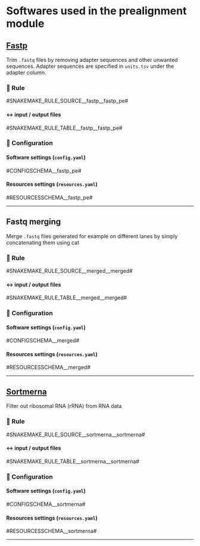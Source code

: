 # Softwares used in the prealignment module


## [Fastp](https://github.com/OpenGene/fastp)
Trim `.fastq` files by removing adapter sequences and other unwanted sequences. Adapter sequences are specified in `units.tsv` under the adapter column.


### :snake: Rule

#SNAKEMAKE_RULE_SOURCE__fastp__fastp_pe#

#### :left_right_arrow: input / output files

#SNAKEMAKE_RULE_TABLE__fastp__fastp_pe#

### :wrench: Configuration

#### Software settings (`config.yaml`)

#CONFIGSCHEMA__fastp_pe#

#### Resources settings (`resources.yaml`)

#RESOURCESSCHEMA__fastp_pe#


---

## Fastq merging
Merge `.fastq` files generated for example on different lanes by simply concatenating them using cat  

### :snake: Rule

#SNAKEMAKE_RULE_SOURCE__merged__merged#

#### :left_right_arrow: input / output files

#SNAKEMAKE_RULE_TABLE__merged__merged#

### :wrench: Configuration

#### Software settings (`config.yaml`)

#CONFIGSCHEMA__merged#

#### Resources settings (`resources.yaml`)

#RESOURCESSCHEMA__merged#

---

## [Sortmerna](https://github.com/biocore/sortmerna)
Filter out ribosomal RNA (rRNA) from RNA data  

### :snake: Rule

#SNAKEMAKE_RULE_SOURCE__sortmerna__sortmerna#

#### :left_right_arrow: input / output files

#SNAKEMAKE_RULE_TABLE__sortmerna__sortmerna#

### :wrench: Configuration

#### Software settings (`config.yaml`)

#CONFIGSCHEMA__sortmerna#

#### Resources settings (`resources.yaml`)

#RESOURCESSCHEMA__sortmerna#

---
